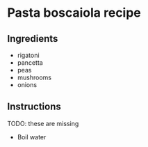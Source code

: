 # Pasta boscaiola recipe


## Ingredients

- rigatoni
- pancetta
- peas
- mushrooms
- onions


## Instructions

TODO: these are missing

- Boil water
